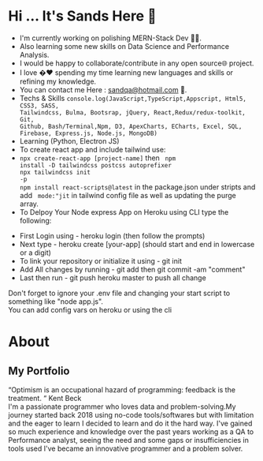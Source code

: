 # Hi ... It's Sands Here 👋

- I'm currently working on polishing MERN-Stack Dev 👨‍💻.
- Also learning some new skills on Data Science and Performance Analysis.
- I would be happy to collaborate/contribute in any open source🌐 project.
- I love �❤️ spending my time learning new languages and skills or refining my knowledge.
- You can contact me Here : sandqa@hotmail.com 📩.
- Techs & Skills <code>console.log(JavaScript,TypeScript,Appscript, Html5, CSS3, SASS, Tailwindcss, Bulma, Bootsrap, jQuery, React,Redux/redux-toolkit, Git, Github, Bash/Terminal,Npm, D3, ApexCharts, ECharts, Excel, SQL, Firebase, Express.js, Node.js, MongoDB)</code>
- Learning (Python, Electron JS)
- To create react app and include tailwind use:
- <code>npx create-react-app [project-name]</code> then <code> npm install -D tailwindcss postcss autoprefixer <br/>npx tailwindcss init -p<br/>npm install react-scripts@latest</code> in the package.json under stripts and add <code> mode:"jit</code> in tailwind config file as well as updating the purge array.
- To Delpoy Your Node express App on Heroku using CLI type the following:
<ul>
  <li>First Login using - heroku login (then follow the prompts)</li>
  <li>Next type - heroku create [your-app] (should start and end in lowercase or a digit)</li>
  <li>To link your repository or initialize it using - git init </li>
  <li>Add All changes by running - git add  then git commit -am "comment"</li>
  <li> Last then run - git push heroku master to push all change</li>
</ul>
<p>Don't forget to ignore your .env file and changing your start script to something like "node app.js". <br/> You can add config vars on heroku or using the cli</p>


# About </h2>

<h2> My Portfolio </h2>

“Optimism is an occupational hazard of programming: feedback is the treatment. “ Kent Beck<br>
I'm a passionate programmer who loves data and problem-solving.My journey started back 2018 using no-code tools/softwares but with limitation and the eager to learn I decided to learn and do it the hard way. I've gained so much experience and knowledge over the past years working as a QA to Performance analyst, seeing the need and some gaps or insufficiencies in tools used I've became an innovative programmer and a problem solver.

<!DOCTYPE html>
<html lang="en">

<head>
  <meta charset="utf-8" />
</head>

<body class="bg-slate-700 m-0 p-0">
<codersrank-summary username="Sands-45"></codersrank-summary>
</body>

  
<!-- replace x.x.x with actual version -->
<script src="https://unpkg.com/@codersrank/summary@x.x.x/codersrank-summary.min.js"></script>
</html>
